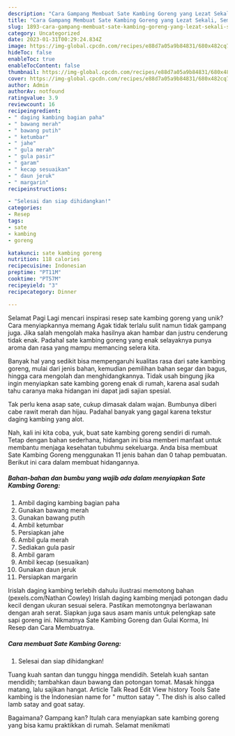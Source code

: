 ```yaml
---
description: "Cara Gampang Membuat Sate Kambing Goreng yang Lezat Sekali, Sempurna"
title: "Cara Gampang Membuat Sate Kambing Goreng yang Lezat Sekali, Sempurna"
slug: 1893-cara-gampang-membuat-sate-kambing-goreng-yang-lezat-sekali-sempurna
category: Uncategorized
date: 2023-01-31T00:29:24.834Z
image: https://img-global.cpcdn.com/recipes/e88d7a05a9b84831/680x482cq70/sate-kambing-goreng-foto-resep-utama.jpg
hideToc: false
enableToc: true
enableTocContent: false
thumbnail: https://img-global.cpcdn.com/recipes/e88d7a05a9b84831/680x482cq70/sate-kambing-goreng-foto-resep-utama.jpg
cover: https://img-global.cpcdn.com/recipes/e88d7a05a9b84831/680x482cq70/sate-kambing-goreng-foto-resep-utama.jpg
author: Admin
authorAv: notfound
ratingvalue: 3.9
reviewcount: 16
recipeingredient:
- " daging kambing bagian paha"
- " bawang merah"
- " bawang putih"
- " ketumbar"
- " jahe"
- " gula merah"
- " gula pasir"
- " garam"
- " kecap sesuaikan"
- " daun jeruk"
- " margarin"
recipeinstructions:

- "Selesai dan siap dihidangkan!"
categories:
- Resep
tags:
- sate
- kambing
- goreng

katakunci: sate kambing goreng 
nutrition: 118 calories
recipecuisine: Indonesian
preptime: "PT11M"
cooktime: "PT57M"
recipeyield: "3"
recipecategory: Dinner

---
```



Selamat Pagi Lagi mencari inspirasi resep sate kambing goreng yang unik? Cara menyiapkannya memang Agak tidak terlalu sulit namun tidak gampang juga. Jika salah mengolah maka hasilnya akan hambar dan justru cenderung tidak enak. Padahal sate kambing goreng yang enak selayaknya punya aroma dan rasa yang mampu memancing selera kita.


Banyak hal yang sedikit bisa mempengaruhi kualitas rasa dari sate kambing goreng, mulai dari jenis bahan, kemudian pemilihan bahan segar dan bagus, hingga cara mengolah dan menghidangkannya. Tidak usah bingung jika ingin menyiapkan sate kambing goreng enak di rumah, karena asal sudah tahu caranya maka hidangan ini dapat jadi sajian spesial.

Tak perlu kena asap sate, cukup dimasak dalam wajan. Bumbunya diberi cabe rawit merah dan hijau. Padahal banyak yang gagal karena tekstur daging kambing yang alot.


Nah, kali ini kita coba, yuk, buat sate kambing goreng sendiri di rumah. Tetap dengan bahan sederhana, hidangan ini bisa memberi manfaat untuk membantu menjaga kesehatan tubuhmu sekeluarga. Anda bisa membuat Sate Kambing Goreng menggunakan 11 jenis bahan dan 0 tahap pembuatan. Berikut ini cara dalam membuat hidangannya.

<!--inarticleads1-->

##### Bahan-bahan dan bumbu yang wajib ada dalam menyiapkan Sate Kambing Goreng:

1. Ambil  daging kambing bagian paha
1. Gunakan  bawang merah
1. Gunakan  bawang putih
1. Ambil  ketumbar
1. Persiapkan  jahe
1. Ambil  gula merah
1. Sediakan  gula pasir
1. Ambil  garam
1. Ambil  kecap (sesuaikan)
1. Gunakan  daun jeruk
1. Persiapkan  margarin


Irislah daging kambing terlebih dahulu ilustrasi memotong bahan (pexels.com/Nathan Cowley) Irislah daging kambing menjadi potongan dadu kecil dengan ukuran sesuai selera. Pastikan memotongnya berlawanan dengan arah serat. Siapkan juga saus asam manis untuk pelengkap sate sapi goreng ini. Nikmatnya Sate Kambing Goreng dan Gulai Korma, Ini Resep dan Cara Membuatnya. 

<!--inarticleads2-->

##### Cara membuat Sate Kambing Goreng:


1. Selesai dan siap dihidangkan!

Tuang kuah santan dan tunggu hingga mendidih. Setelah kuah santan mendidih; tambahkan daun bawang dan potongan tomat. Masak hingga matang, lalu sajikan hangat. Article Talk Read Edit View history Tools Sate kambing is the Indonesian name for &#34; mutton satay &#34;. The dish is also called lamb satay and goat satay. 

Bagaimana? Gampang kan? Itulah cara menyiapkan sate kambing goreng yang bisa kamu praktikkan di rumah. Selamat menikmati

